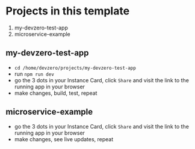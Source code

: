 # Projects in this template

1. my-devzero-test-app
2. microservice-example

## my-devzero-test-app

- `cd /home/devzero/projects/my-devzero-test-app`
- run `npm run dev`
- go the 3 dots in your Instance Card, click `Share` and visit the link to the running app in your browser
- make changes, build, test, repeat

## microservice-example

- go the 3 dots in your Instance Card, click `Share` and visit the link to the running app in your browser
- make changes, see live updates, repeat
